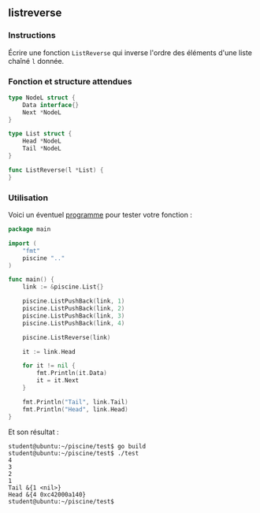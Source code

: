 ## listreverse

### Instructions

Écrire une fonction `ListReverse` qui inverse l'ordre des éléments d'une liste chaîné `l` donnée.

### Fonction et structure attendues

```go
type NodeL struct {
	Data interface{}
	Next *NodeL
}

type List struct {
	Head *NodeL
	Tail *NodeL
}

func ListReverse(l *List) {
}
```

### Utilisation

Voici un éventuel [programme](TODO-LINK) pour tester votre fonction :

```go
package main

import (
	"fmt"
	piscine ".."
)

func main() {
	link := &piscine.List{}

	piscine.ListPushBack(link, 1)
	piscine.ListPushBack(link, 2)
	piscine.ListPushBack(link, 3)
	piscine.ListPushBack(link, 4)

	piscine.ListReverse(link)

	it := link.Head

	for it != nil {
		fmt.Println(it.Data)
		it = it.Next
	}

	fmt.Println("Tail", link.Tail)
	fmt.Println("Head", link.Head)
}
```

Et son résultat :

```console
student@ubuntu:~/piscine/test$ go build
student@ubuntu:~/piscine/test$ ./test
4
3
2
1
Tail &{1 <nil>}
Head &{4 0xc42000a140}
student@ubuntu:~/piscine/test$
```
